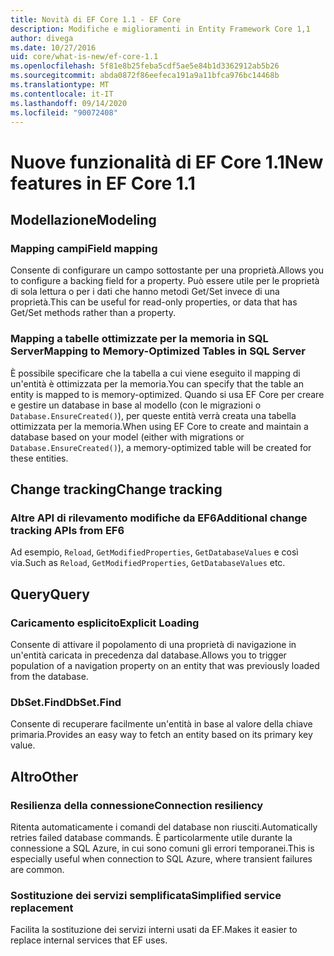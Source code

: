 ```yaml
---
title: Novità di EF Core 1.1 - EF Core
description: Modifiche e miglioramenti in Entity Framework Core 1,1
author: divega
ms.date: 10/27/2016
uid: core/what-is-new/ef-core-1.1
ms.openlocfilehash: 5f81e8b25feba5cdf5ae5e84b1d3362912ab5b26
ms.sourcegitcommit: abda0872f86eefeca191a9a11bfca976bc14468b
ms.translationtype: MT
ms.contentlocale: it-IT
ms.lasthandoff: 09/14/2020
ms.locfileid: "90072408"
---
```

# <a name="new-features-in-ef-core-11"></a><span data-ttu-id="19988-103">Nuove funzionalità di EF Core 1.1</span><span class="sxs-lookup"><span data-stu-id="19988-103">New features in EF Core 1.1</span></span>

## <a name="modeling"></a><span data-ttu-id="19988-104">Modellazione</span><span class="sxs-lookup"><span data-stu-id="19988-104">Modeling</span></span>

### <a name="field-mapping"></a><span data-ttu-id="19988-105">Mapping campi</span><span class="sxs-lookup"><span data-stu-id="19988-105">Field mapping</span></span>

<span data-ttu-id="19988-106">Consente di configurare un campo sottostante per una proprietà.</span><span class="sxs-lookup"><span data-stu-id="19988-106">Allows you to configure a backing field for a property.</span></span> <span data-ttu-id="19988-107">Può essere utile per le proprietà di sola lettura o per i dati che hanno metodi Get/Set invece di una proprietà.</span><span class="sxs-lookup"><span data-stu-id="19988-107">This can be useful for read-only properties, or data that has Get/Set methods rather than a property.</span></span>

### <a name="mapping-to-memory-optimized-tables-in-sql-server"></a><span data-ttu-id="19988-108">Mapping a tabelle ottimizzate per la memoria in SQL Server</span><span class="sxs-lookup"><span data-stu-id="19988-108">Mapping to Memory-Optimized Tables in SQL Server</span></span>

<span data-ttu-id="19988-109">È possibile specificare che la tabella a cui viene eseguito il mapping di un'entità è ottimizzata per la memoria.</span><span class="sxs-lookup"><span data-stu-id="19988-109">You can specify that the table an entity is mapped to is memory-optimized.</span></span> <span data-ttu-id="19988-110">Quando si usa EF Core per creare e gestire un database in base al modello (con le migrazioni o `Database.EnsureCreated()`), per queste entità verrà creata una tabella ottimizzata per la memoria.</span><span class="sxs-lookup"><span data-stu-id="19988-110">When using EF Core to create and maintain a database based on your model (either with migrations or `Database.EnsureCreated()`), a memory-optimized table will be created for these entities.</span></span>

## <a name="change-tracking"></a><span data-ttu-id="19988-111">Change tracking</span><span class="sxs-lookup"><span data-stu-id="19988-111">Change tracking</span></span>

### <a name="additional-change-tracking-apis-from-ef6"></a><span data-ttu-id="19988-112">Altre API di rilevamento modifiche da EF6</span><span class="sxs-lookup"><span data-stu-id="19988-112">Additional change tracking APIs from EF6</span></span>

<span data-ttu-id="19988-113">Ad esempio, `Reload`, `GetModifiedProperties`, `GetDatabaseValues` e così via.</span><span class="sxs-lookup"><span data-stu-id="19988-113">Such as `Reload`, `GetModifiedProperties`, `GetDatabaseValues` etc.</span></span>

## <a name="query"></a><span data-ttu-id="19988-114">Query</span><span class="sxs-lookup"><span data-stu-id="19988-114">Query</span></span>

### <a name="explicit-loading"></a><span data-ttu-id="19988-115">Caricamento esplicito</span><span class="sxs-lookup"><span data-stu-id="19988-115">Explicit Loading</span></span>

<span data-ttu-id="19988-116">Consente di attivare il popolamento di una proprietà di navigazione in un'entità caricata in precedenza dal database.</span><span class="sxs-lookup"><span data-stu-id="19988-116">Allows you to trigger population of a navigation property on an entity that was previously loaded from the database.</span></span>

### <a name="dbsetfind"></a><span data-ttu-id="19988-117">DbSet.Find</span><span class="sxs-lookup"><span data-stu-id="19988-117">DbSet.Find</span></span>

<span data-ttu-id="19988-118">Consente di recuperare facilmente un'entità in base al valore della chiave primaria.</span><span class="sxs-lookup"><span data-stu-id="19988-118">Provides an easy way to fetch an entity based on its primary key value.</span></span>

## <a name="other"></a><span data-ttu-id="19988-119">Altro</span><span class="sxs-lookup"><span data-stu-id="19988-119">Other</span></span>

### <a name="connection-resiliency"></a><span data-ttu-id="19988-120">Resilienza della connessione</span><span class="sxs-lookup"><span data-stu-id="19988-120">Connection resiliency</span></span>

<span data-ttu-id="19988-121">Ritenta automaticamente i comandi del database non riusciti.</span><span class="sxs-lookup"><span data-stu-id="19988-121">Automatically retries failed database commands.</span></span> <span data-ttu-id="19988-122">È particolarmente utile durante la connessione a SQL Azure, in cui sono comuni gli errori temporanei.</span><span class="sxs-lookup"><span data-stu-id="19988-122">This is especially useful when connection to SQL Azure, where transient failures are common.</span></span>

### <a name="simplified-service-replacement"></a><span data-ttu-id="19988-123">Sostituzione dei servizi semplificata</span><span class="sxs-lookup"><span data-stu-id="19988-123">Simplified service replacement</span></span>

<span data-ttu-id="19988-124">Facilita la sostituzione dei servizi interni usati da EF.</span><span class="sxs-lookup"><span data-stu-id="19988-124">Makes it easier to replace internal services that EF uses.</span></span>
